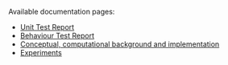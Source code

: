 Available documentation pages:

* [Unit Test Report](public/unit-tests/index.html)
* [Behaviour Test Report](public/cucumber-html-reports/overview-features.html)
* [Conceptual, computational background and implementation](public/offernet-documentation/index.html)
* [Experiments](public/offernet-experiments.html)